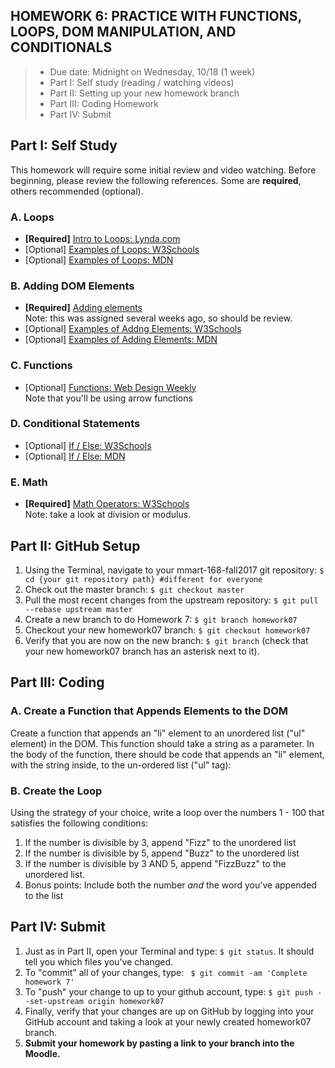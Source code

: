 ## HOMEWORK 6: PRACTICE WITH FUNCTIONS, LOOPS, DOM MANIPULATION, AND CONDITIONALS
> * Due date: Midnight on Wednesday, 10/18 (1 week)
> * Part I: Self study (reading / watching videos)
> * Part II: Setting up your new homework branch
> * Part III: Coding Homework
> * Part IV: Submit

## Part I: Self Study
This homework will require some initial review and video watching. Before beginning, please review the following references. Some are **required**, others recommended (optional).

### A. Loops
* **[Required]** [Intro to Loops: Lynda.com](https://www.lynda.com/JavaScript-tutorials/Loops/574716/612083-4.html])
* [Optional] [Examples of Loops: W3Schools](https://www.w3schools.com/js/js_loop_for.asp)
* [Optional] [Examples of Loops: MDN](https://developer.mozilla.org/en-US/docs/Web/JavaScript/Guide/Loops_and_iteration)

### B. Adding DOM Elements
* **[Required]** [Adding elements](https://www.lynda.com/JavaScript-tutorials/Add-DOM-elements/574716/612057-4.html)<br>Note: this was assigned several weeks ago, so should be review.
* [Optional] [Examples of Addng Elements: W3Schools](https://www.w3schools.com/jsref/met_document_createelement.asp)
* [Optional] [Examples of Adding Elements: MDN](https://developer.mozilla.org/en-US/docs/Web/API/Document/createElement)

### C. Functions
* [Optional] [Functions: Web Design Weekly](https://web-design-weekly.com/2013/01/20/introduction-to-functions-in-javascript/)<br>Note that you'll be using arrow functions

### D. Conditional Statements
* [Optional] [If / Else: W3Schools](https://www.w3schools.com/js/js_if_else.asp)
* [Optional] [If / Else: MDN](https://developer.mozilla.org/en-US/docs/Web/JavaScript/Reference/Statements/if...else)

### E. Math
* **[Required]** [Math Operators: W3Schools](https://www.w3schools.com/js/js_arithmetic.asp)<br>Note: take a look at division or modulus.


## Part II: GitHub Setup
1. Using the Terminal, navigate to your mmart-168-fall2017 git repository: `$ cd {your git repository path} #different for everyone`
2. Check out the master branch: `$ git checkout master`
3. Pull the most recent changes from the upstream repository: `$ git pull --rebase upstream master`
4. Create a new branch to do Homework 7: `$ git branch homework07`
5. Checkout your new homework07 branch: `$ git checkout homework07`
6. Verify that you are now on the new branch: `$ git branch` (check that your new homework07 branch has an asterisk next to it).

## Part III: Coding
### A. Create a Function that Appends Elements to the DOM
Create a function that appends an "li" element to an unordered list ("ul" element) in the DOM. This function should take a string as a parameter. In the body of the function, there should be code that appends an "li" element, with the string inside, to the un-ordered list ("ul" tag):

### B. Create the Loop
Using the strategy of your choice, write a loop over the numbers 1 - 100 that satisfies the following conditions:

1. If the number is divisible by 3, append "Fizz" to the unordered list
2. If the number is divisible by 5, append "Buzz" to the unordered list
3. If the number is divisible by 3 AND 5, append "FizzBuzz" to the unordered list.
4. Bonus points: Include both the number *and* the word you've appended to the list

## Part IV: Submit
1. Just as in Part II, open your Terminal and type: `$ git status`. It should tell you which files you've changed.
2. To "commit" all of your changes, type: ` $ git commit -am 'Complete homework 7'`
3. To "push" your change to up to your github account, type: `$ git push --set-upstream origin homework07`
4. Finally, verify that your changes are up on GitHub by logging into your GitHub account and taking a look at your newly created homework07 branch.
5. **Submit your homework by pasting a link to your branch into the Moodle.**

